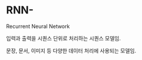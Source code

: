 # RNN-

Recurrent Neural Network

입력과 출력을 시퀀스 단위로 처리하는 시퀀스 모델임.

문장, 문서, 이미지 등 다양한 데이터 처리에 사용되는 모델임.
